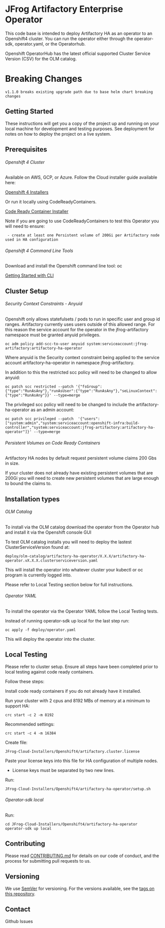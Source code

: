 # JFrog Artifactory Enterprise Operator

This code base is intended to deploy Artifactory HA as an operator to an Openshift4 cluster. You can run the operator either through the operator-sdk, operator.yaml, or the Operatorhub.

Openshift OperatorHub has the latest official supported Cluster Service Version (CSV) for the OLM catalog.

# Breaking Changes

```
v1.1.0 breaks existing upgrade path due to base helm chart breaking changes
```

## Getting Started

These instructions will get you a copy of the project up and running on your local machine for development and testing purposes. See deployment for notes on how to deploy the project on a live system.

## Prerequisites

###### Openshift 4 Cluster

Available on AWS, GCP, or Azure. Follow the Cloud installer guide available here:

[Openshift 4 Installers](https://cloud.redhat.com/openshift/install)

Or run it locally using CodeReadyContainers.

[Code Ready Container Installer](https://cloud.redhat.com/openshift/install/crc/installer-provisioned)

Note if you are going to use CodeReadyContainers to test this Operator you will need to ensure:

``` 
 - create at least one Persistent volume of 200Gi per Artifactory node used in HA configuration
```

###### Openshift 4 Command Line Tools

Download and install the Openshift command line tool: oc

[Getting Started with CLI](https://docs.openshift.com/container-platform/4.2/cli_reference/openshift_cli/getting-started-cli.html)

## Cluster Setup
###### Security Context Constraints - Anyuid

Openshift only allows statefulsets / pods to run in specific user and group id ranges.
Artifactory currently uses users outside of this allowed range.
For this reason the service account for the operator in the jfrog-artifactory namespace must be granted anyuid privileges.

```
oc adm policy add-scc-to-user anyuid system:serviceaccount:jfrog-artifactory:artifactory-ha-operator
```

Where anyuid is the Security context constraint being applied to the service account artifactory-ha-operator in namespace jfrog-artifactory.

In addition to this the restricted scc policy will need to be changed to allow anyuid:

``` 
oc patch scc restricted --patch '{"fsGroup":{"type":"RunAsAny"},"runAsUser":{"type":"RunAsAny"},"seLinuxContext":{"type":"RunAsAny"}}' --type=merge
```

The privileged scc policy will need to be changed to include the artifactory-ha-operator as an admin account:

```
oc patch scc privileged --patch  '{"users":["system:admin","system:serviceaccount:openshift-infra:build-controller","system:serviceaccount:jfrog-artifactory:artifactory-ha-operator"]}' --type=merge
```

###### Persistent Volumes on Code Ready Containers

Artifactory HA nodes by default request persistent volume claims 200 Gbs in size. 

If your cluster does not already have existing persistent volumes that are 200Gi you will need to create new persistent volumes that are large enough to bound the claims to.

## Installation types
###### OLM Catalog
To install via the OLM catalog download the operator from the Operator hub and install it via the Openshift console GUI

To test OLM catalog installs you will need to deploy the lastest ClusterServiceVersion found at:

```
deploy/olm-catalog/artifactory-ha-operator/X.X.X/artifactory-ha-operator.vX.X.X.clusterserviceversion.yaml
```

This will install the operator into whatever cluster your kubectl or oc program is currently logged into.

Please refer to Local Testing section below for full instructions.

###### Operator YAML
To install the operator via the Operator YAML follow the Local Testing tests.

Instead of running operator-sdk up local for the last step run:

```
oc apply -f deploy/operator.yaml
```

This will deploy the operator into the cluster.

## Local Testing

Please refer to cluster setup. Ensure all steps have been completed prior to local testing against code ready containers.

Follow these steps:

Install code ready containers if you do not already have it installed.

Run your cluster with 2 cpus and 8192 MBs of memory at a minimum to support HA:

```
crc start -c 2 -m 8192
```

Recommended settings:

```
crc start -c 4 -m 16384
```

Create file: 

```
JFrog-Cloud-Installers/Openshift4/artifactory.cluster.license
```

Paste your license keys into this file for HA configuration of multiple nodes.

* License keys must be separated by two new lines.

Run: 

```
JFrog-Cloud-Installers/Openshift4/artifactory-ha-operator/setup.sh
```

###### Operator-sdk local

Run: 

```
cd JFrog-Cloud-Installers/Openshift4/artifactory-ha-operator
operator-sdk up local
```

## Contributing
Please read [CONTRIBUTING.md](JFrog-Cloud-Installers/Openshift4/artifactory-ha-operator/CONTRIBUTING.md) for details on our code of conduct, and the process for submitting pull requests to us.

## Versioning
We use [SemVer](http://semver.org/) for versioning. For the versions available, see the [tags on this repository](https://github.com/jfrog/JFrog-Cloud-Installers/tags).

## Contact

Github Issues
